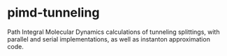 # pimd-tunneling
Path Integral Molecular Dynamics calculations of tunneling splittings, with parallel and serial implementations, as well as instanton approximation code.
